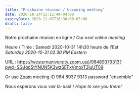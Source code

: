 ```yaml
---
title: "Prochaine réunion / Upcoming meeting"
date: 2020-10-24T12:12:44-04:00
expiryDate: 2020-11-07T16:30:00-05:00
draft: false
---
```


Notre prochaine réunion en ligne / _Our next online meeting_

Heure / Time
: Samedi 2020-10-31 14h30 heure de l'Est  
  _Saturday 2020-10-31 02:30 PM Eastern_

URL
: https://westernuniversity.zoom.us/j/96489379313?pwd=SGJqdStYNUN5K2wzSEFxVmoxT3luUT09

Or use [Zoom](https://zoom.us/) meeting ID 964 8937 9313 password "ensemble"
<!--more-->

Nous espérons vous voir là-bas! / _Hope to see you there!_

